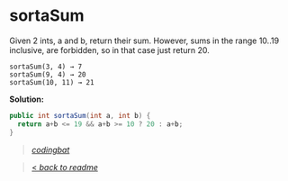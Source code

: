 # sortaSum

Given 2 ints, a and b, return their sum. However, sums in the range 10..19 inclusive, are forbidden, so in that case just return 20.

```
sortaSum(3, 4) → 7
sortaSum(9, 4) → 20
sortaSum(10, 11) → 21
```

**Solution:**

```java
public int sortaSum(int a, int b) {
  return a+b <= 19 && a+b >= 10 ? 20 : a+b;
}
```

> _[codingbat](http://codingbat.com/prob/p183071)_

> [< _back to readme_](/README.md)